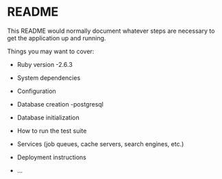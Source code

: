 # README

This README would normally document whatever steps are necessary to get the
application up and running.

Things you may want to cover:

* Ruby version
-2.6.3

* System dependencies

* Configuration

* Database creation
	-postgresql

* Database initialization

* How to run the test suite

* Services (job queues, cache servers, search engines, etc.)

* Deployment instructions

* ...
